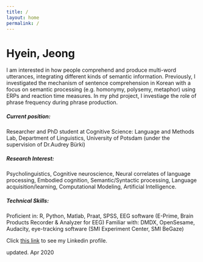 ```yaml
---
title: /
layout: home
permalink: /
---
```


# Hyein, Jeong
I am interested in how people comprehend and produce multi-word utterances, integrating different kinds of semantic information. Previously, I investigated the mechanism of sentence comprehension in Korean with a focus on semantic processing (e.g. homonymy, polysemy, metaphor) using ERPs and reaction time measures. In my phd project, I investiage the role of phrase frequency during phrase production.


##### Current position: 
Researcher and PhD student at Cognitive Science: Language and Methods Lab, Department of Linguistics, University of Potsdam (under the supervision of Dr.Audrey Bürki)

##### Research Interest:
Psycholinguistics, Cognitive neuroscience, Neural correlates of language processing, Embodied cognition, Semantic/Syntactic processing, Language acquisition/learning, Computational Modeling, Artificial Intelligence.

##### Technical Skills:
Proficient in: R, Python, Matlab, Praat, SPSS, EEG software (E-Prime, Brain Products Recorder & Analyzer for EEG)
Familiar with: DMDX, OpenSesame, Audacity, eye-tracking software (SMI Experiment Center, SMI BeGaze) 


Click [this link](https://www.linkedin.com/in/hyein-jeong-aab448a3/) to see my Linkedin profile. 



updated. Apr 2020
